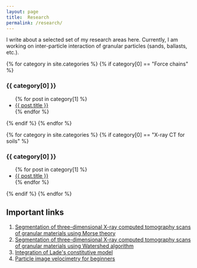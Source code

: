 ```yaml
---
layout: page
title:  Research
permalink: /research/
---
```


I write about a selected set of my research areas here. Currently, I am working on inter-particle interaction of granular particles (sands, ballasts, etc.).


{% for category in site.categories %}
{% if category[0] == "Force chains" %}
  <h3>{{ category[0] }}</h3>
  <ul>
    {% for post in category[1] %}
      <li><a href="{{ post.url }}">{{ post.title }}</a></li>
    {% endfor %}
  </ul>
{% endif %}
{% endfor %}

{% for category in site.categories %}
{% if category[0] == "X-ray CT for soils" %}
  <h3>{{ category[0] }}</h3>
  <ul>
    {% for post in category[1] %}
      <li><a href="{{ post.url }}">{{ post.title }}</a></li>
    {% endfor %}
  </ul>
{% endif %}
{% endfor %}

## Important links

1. [Segmentation of three-dimensional X-ray computed tomography scans of granular materials using Morse theory](https://bitbucket.org/vgl_iisc/morsegram)
2. [Segmentation of three-dimensional X-ray computed tomography scans of granular materials using Watershed algorithm](https://github.com/ssingh09299/SandLabs)
3. [Integration of Lade's constitutive model](https://github.com/ssingh09299/Lade-Model)
4. [Particle image velocimetry for beginners](https://github.com/ssingh09299/Particle-Image-Velocimetry)
